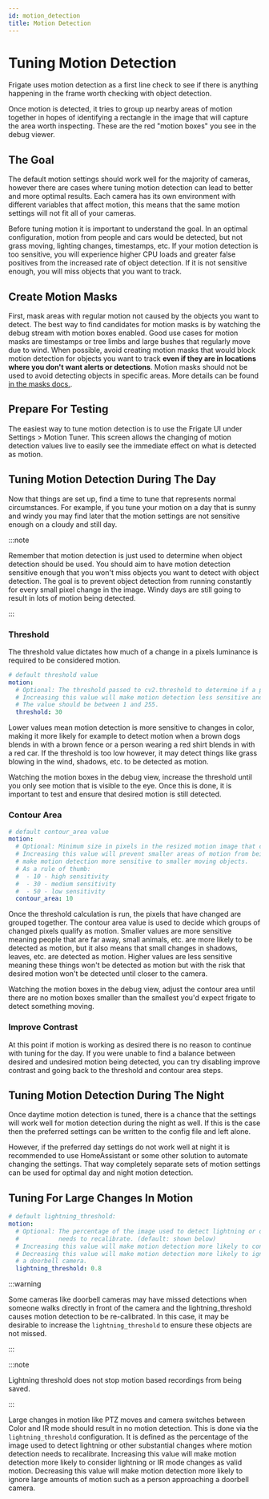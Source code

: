 ```yaml
---
id: motion_detection
title: Motion Detection
---
```


# Tuning Motion Detection

Frigate uses motion detection as a first line check to see if there is anything happening in the frame worth checking with object detection.

Once motion is detected, it tries to group up nearby areas of motion together in hopes of identifying a rectangle in the image that will capture the area worth inspecting. These are the red "motion boxes" you see in the debug viewer.

## The Goal

The default motion settings should work well for the majority of cameras, however there are cases where tuning motion detection can lead to better and more optimal results. Each camera has its own environment with different variables that affect motion, this means that the same motion settings will not fit all of your cameras.

Before tuning motion it is important to understand the goal. In an optimal configuration, motion from people and cars would be detected, but not grass moving, lighting changes, timestamps, etc. If your motion detection is too sensitive, you will experience higher CPU loads and greater false positives from the increased rate of object detection. If it is not sensitive enough, you will miss objects that you want to track.

## Create Motion Masks

First, mask areas with regular motion not caused by the objects you want to detect. The best way to find candidates for motion masks is by watching the debug stream with motion boxes enabled. Good use cases for motion masks are timestamps or tree limbs and large bushes that regularly move due to wind. When possible, avoid creating motion masks that would block motion detection for objects you want to track **even if they are in locations where you don't want alerts or detections**. Motion masks should not be used to avoid detecting objects in specific areas. More details can be found [in the masks docs.](/configuration/masks.md).

## Prepare For Testing

The easiest way to tune motion detection is to use the Frigate UI under Settings > Motion Tuner. This screen allows the changing of motion detection values live to easily see the immediate effect on what is detected as motion.

## Tuning Motion Detection During The Day

Now that things are set up, find a time to tune that represents normal circumstances. For example, if you tune your motion on a day that is sunny and windy you may find later that the motion settings are not sensitive enough on a cloudy and still day.

:::note

Remember that motion detection is just used to determine when object detection should be used. You should aim to have motion detection sensitive enough that you won't miss objects you want to detect with object detection. The goal is to prevent object detection from running constantly for every small pixel change in the image. Windy days are still going to result in lots of motion being detected.

:::

### Threshold

The threshold value dictates how much of a change in a pixels luminance is required to be considered motion.

```yaml
# default threshold value
motion:
  # Optional: The threshold passed to cv2.threshold to determine if a pixel is different enough to be counted as motion. (default: shown below)
  # Increasing this value will make motion detection less sensitive and decreasing it will make motion detection more sensitive.
  # The value should be between 1 and 255.
  threshold: 30
```

Lower values mean motion detection is more sensitive to changes in color, making it more likely for example to detect motion when a brown dogs blends in with a brown fence or a person wearing a red shirt blends in with a red car. If the threshold is too low however, it may detect things like grass blowing in the wind, shadows, etc. to be detected as motion.

Watching the motion boxes in the debug view, increase the threshold until you only see motion that is visible to the eye. Once this is done, it is important to test and ensure that desired motion is still detected.

### Contour Area

```yaml
# default contour_area value
motion:
  # Optional: Minimum size in pixels in the resized motion image that counts as motion (default: shown below)
  # Increasing this value will prevent smaller areas of motion from being detected. Decreasing will
  # make motion detection more sensitive to smaller moving objects.
  # As a rule of thumb:
  #  - 10 - high sensitivity
  #  - 30 - medium sensitivity
  #  - 50 - low sensitivity
  contour_area: 10
```

Once the threshold calculation is run, the pixels that have changed are grouped together. The contour area value is used to decide which groups of changed pixels qualify as motion. Smaller values are more sensitive meaning people that are far away, small animals, etc. are more likely to be detected as motion, but it also means that small changes in shadows, leaves, etc. are detected as motion. Higher values are less sensitive meaning these things won't be detected as motion but with the risk that desired motion won't be detected until closer to the camera.

Watching the motion boxes in the debug view, adjust the contour area until there are no motion boxes smaller than the smallest you'd expect frigate to detect something moving.

### Improve Contrast

At this point if motion is working as desired there is no reason to continue with tuning for the day. If you were unable to find a balance between desired and undesired motion being detected, you can try disabling improve contrast and going back to the threshold and contour area steps.

## Tuning Motion Detection During The Night

Once daytime motion detection is tuned, there is a chance that the settings will work well for motion detection during the night as well. If this is the case then the preferred settings can be written to the config file and left alone.

However, if the preferred day settings do not work well at night it is recommended to use HomeAssistant or some other solution to automate changing the settings. That way completely separate sets of motion settings can be used for optimal day and night motion detection.

## Tuning For Large Changes In Motion

```yaml
# default lightning_threshold:
motion:
  # Optional: The percentage of the image used to detect lightning or other substantial changes where motion detection
  #           needs to recalibrate. (default: shown below)
  # Increasing this value will make motion detection more likely to consider lightning or ir mode changes as valid motion.
  # Decreasing this value will make motion detection more likely to ignore large amounts of motion such as a person approaching
  # a doorbell camera.
  lightning_threshold: 0.8
```

:::warning

Some cameras like doorbell cameras may have missed detections when someone walks directly in front of the camera and the lightning_threshold causes motion detection to be re-calibrated. In this case, it may be desirable to increase the `lightning_threshold` to ensure these objects are not missed.

:::

:::note

Lightning threshold does not stop motion based recordings from being saved.

:::

Large changes in motion like PTZ moves and camera switches between Color and IR mode should result in no motion detection. This is done via the `lightning_threshold` configuration. It is defined as the percentage of the image used to detect lightning or other substantial changes where motion detection needs to recalibrate. Increasing this value will make motion detection more likely to consider lightning or IR mode changes as valid motion. Decreasing this value will make motion detection more likely to ignore large amounts of motion such as a person approaching a doorbell camera.
